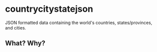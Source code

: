 # countrycitystatejson

JSON formatted data containing the world's countries, states/provinces, and cities.

## What? Why?
